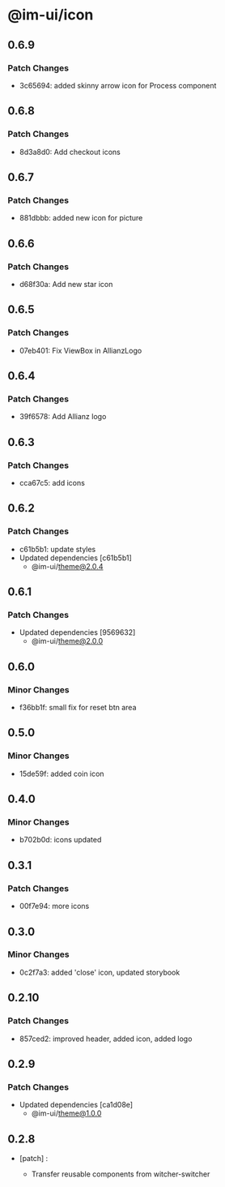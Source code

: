 # @im-ui/icon

## 0.6.9

### Patch Changes

- 3c65694: added skinny arrow icon for Process component

## 0.6.8

### Patch Changes

- 8d3a8d0: Add checkout icons

## 0.6.7

### Patch Changes

- 881dbbb: added new icon for picture

## 0.6.6

### Patch Changes

- d68f30a: Add new star icon

## 0.6.5

### Patch Changes

- 07eb401: Fix ViewBox in AllianzLogo

## 0.6.4

### Patch Changes

- 39f6578: Add Allianz logo

## 0.6.3

### Patch Changes

- cca67c5: add icons

## 0.6.2

### Patch Changes

- c61b5b1: update styles
- Updated dependencies [c61b5b1]
  - @im-ui/theme@2.0.4

## 0.6.1

### Patch Changes

- Updated dependencies [9569632]
  - @im-ui/theme@2.0.0

## 0.6.0

### Minor Changes

- f36bb1f: small fix for reset btn area

## 0.5.0

### Minor Changes

- 15de59f: added coin icon

## 0.4.0

### Minor Changes

- b702b0d: icons updated

## 0.3.1

### Patch Changes

- 00f7e94: more icons

## 0.3.0

### Minor Changes

- 0c2f7a3: added 'close' icon, updated storybook

## 0.2.10

### Patch Changes

- 857ced2: improved header, added icon, added logo

## 0.2.9

### Patch Changes

- Updated dependencies [ca1d08e]
  - @im-ui/theme@1.0.0

## 0.2.8

- [patch] :

  - Transfer reusable components from witcher-switcher
